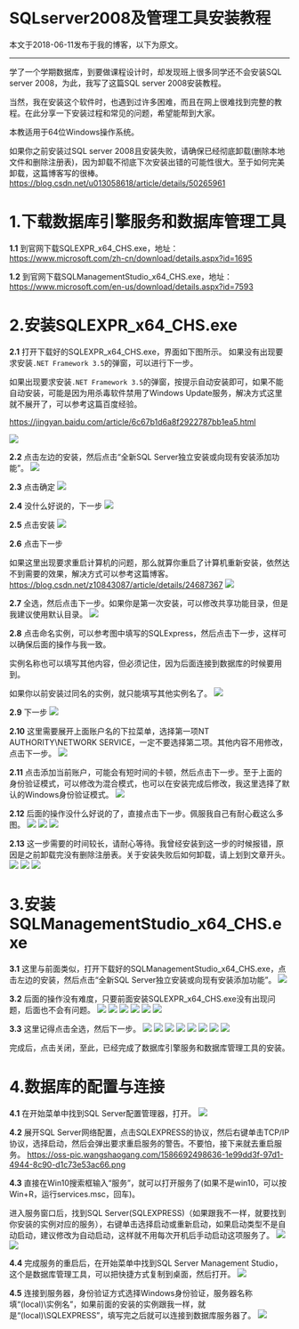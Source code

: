 # SQLserver2008及管理工具安装教程

本文于2018-06-11发布于我的博客，以下为原文。

---

学了一个学期数据库，到要做课程设计时，却发现班上很多同学还不会安装SQL server 2008，为此，我写了这篇SQL server 2008安装教程。

当然，我在安装这个软件时，也遇到过许多困难，而且在网上很难找到完整的教程。在此分享一下安装过程和常见的问题，希望能帮到大家。

本教适用于64位Windows操作系统。

如果你之前安装过SQL server 2008且安装失败，请确保已经彻底卸载(删除本地文件和删除注册表)，因为卸载不彻底下次安装出错的可能性很大。至于如何完美卸载，这篇博客写的很棒。
https://blog.csdn.net/u013058618/article/details/50265961

# 1.下载数据库引擎服务和数据库管理工具

**1.1** 到官网下载SQLEXPR_x64_CHS.exe，地址：<https://www.microsoft.com/zh-cn/download/details.aspx?id=1695>

**1.2** 到官网下载SQLManagementStudio_x64_CHS.exe，地址：<https://www.microsoft.com/en-us/download/details.aspx?id=7593>

# 2.安装SQLEXPR_x64_CHS.exe

**2.1** 打开下载好的SQLEXPR_x64_CHS.exe，界面如下图所示。
如果没有出现要求安装`.NET Framework 3.5`的弹窗，可以进行下一步。

如果出现要求安装`.NET Framework 3.5`的弹窗，按提示自动安装即可，如果不能自动安装，可能是因为用杀毒软件禁用了Windows Update服务，解决方式这里就不展开了，可以参考这篇百度经验。

<https://jingyan.baidu.com/article/6c67b1d6a8f2922787bb1ea5.html>

![](https://oss-pic.wangshaogang.com/1586692298658-231e72ca-abc7-4e93-89fd-bd0a74f387c9.png)

**2.2** 点击左边的安装，然后点击“全新SQL Server独立安装或向现有安装添加功能”。
![](https://oss-pic.wangshaogang.com/1586692298660-371e1367-8f10-4953-944f-5a6a8170698c.png)

**2.3** 点击确定
![](https://oss-pic.wangshaogang.com/1586692298660-52b74316-e21c-4f35-9101-fc845e937d79.png)

**2.4** 没什么好说的，下一步
![](https://oss-pic.wangshaogang.com/1586692298660-fdc76581-d4e0-4b5e-b81b-c5f0fcfdda4e.png)

**2.5** 点击安装
![](https://oss-pic.wangshaogang.com/1586692298661-ccf3e87b-1e57-4d16-8665-dcacd9a6d08d.png)

**2.6** 点击下一步

如果这里出现要求重启计算机的问题，那么就算你重启了计算机重新安装，依然达不到需要的效果，解决方式可以参考这篇博客。
https://blog.csdn.net/z10843087/article/details/24687367
![](https://oss-pic.wangshaogang.com/1586692298661-1ae43764-2832-437d-9a29-937e152a2487.png)


**2.7** 全选，然后点击下一步。如果你是第一次安装，可以修改共享功能目录，但是我建议使用默认目录。
![](https://oss-pic.wangshaogang.com/1586692298661-e37ea72b-f92b-443c-ac75-5fffccc25284.png)

**2.8** 点击命名实例，可以参考图中填写的SQLExpress，然后点击下一步，这样可以确保后面的操作与我一致。

实例名称也可以填写其他内容，但必须记住，因为后面连接到数据库的时候要用到。

如果你以前安装过同名的实例，就只能填写其他实例名了。
![](https://oss-pic.wangshaogang.com/1586692298662-49215c49-2f45-4b45-9ffd-851e9d2fe74c.png)

**2.9** 下一步
![](https://oss-pic.wangshaogang.com/1586692298662-0c09ef27-ba97-4294-9779-71cbf11d45bc.png)

**2.10** 这里需要展开上面账户名的下拉菜单，选择第一项NT AUTHORITY\NETWORK SERVICE，一定不要选择第二项。其他内容不用修改，点击下一步。
![](https://oss-pic.wangshaogang.com/1586692298662-3f997f42-ead9-477b-b38a-0b26dcd953bf.png)

**2.11** 点击添加当前账户，可能会有短时间的卡顿，然后点击下一步。至于上面的身份验证模式，可以修改为混合模式，也可以在安装完成后修改，我这里选择了默认的Windows身份验证模式。
![](https://oss-pic.wangshaogang.com/1586692298676-b39d34d2-9f49-437f-bb1b-70686a658d12.png)

**2.12** 后面的操作没什么好说的了，直接点击下一步。佩服我自己有耐心截这么多图。
![](https://oss-pic.wangshaogang.com/1586692298681-e94304cb-eb12-48c5-863f-a41ea1582a9c.png)
![](https://oss-pic.wangshaogang.com/1586692298686-3683e27f-2c90-4da3-822c-d55b780ac86a.png)
![](https://oss-pic.wangshaogang.com/1586692298692-3ff538a1-5daa-4439-9915-d8d5a4866558.png)

**2.13** 这一步需要的时间较长，请耐心等待。我曾经安装到这一步的时候报错，原因是之前卸载完没有删除注册表。关于安装失败后如何卸载，请上划到文章开头。
![](https://oss-pic.wangshaogang.com/1586692298694-3854a2e4-b465-4217-8b2b-95960b362707.png)
![](https://oss-pic.wangshaogang.com/1586692298703-3008582e-6171-48a0-8c35-e9aa62541fd4.png)
![](https://oss-pic.wangshaogang.com/1586692298706-fa4c8b03-190c-4c19-ba54-73d8050e5838.png)

# 3.安装SQLManagementStudio_x64_CHS.exe

**3.1** 这里与前面类似，打开下载好的SQLManagementStudio_x64_CHS.exe，点击左边的安装，然后点击“全新SQL Server独立安装或向现有安装添加功能”。
![](https://oss-pic.wangshaogang.com/1586692298709-5a42aef0-442f-4048-bf2f-d0ec66d9233b.png)

**3.2** 后面的操作没有难度，只要前面安装SQLEXPR_x64_CHS.exe没有出现问题，后面也不会有问题。
![](https://oss-pic.wangshaogang.com/1586692298712-90395abd-a574-44d7-b3f3-13764952f7e9.png)
![](https://oss-pic.wangshaogang.com/1586692298716-baf1d26a-74a2-4f2e-931b-ee3b401f2e1c.png)
![](https://oss-pic.wangshaogang.com/1586692498617-cffb1f25-91be-445f-b8b8-aa670c55d4a8.png)
![](https://oss-pic.wangshaogang.com/1586692498618-3c28ac7a-c10b-4995-8969-c254a01b88bf.png)
![](https://oss-pic.wangshaogang.com/1586692498618-773a9591-9b60-4f3e-8679-84fe55369764.png)
![](https://oss-pic.wangshaogang.com/1586692498618-caf89aa5-36e4-48d0-910e-e89a92bed5a2.png)


**3.3** 这里记得点击全选，然后下一步。
![](https://oss-pic.wangshaogang.com/1586692498619-83f5ae52-a444-4e8d-887c-174dd1c93aa8.png)
![](https://oss-pic.wangshaogang.com/1586692498624-9163b0d8-4e8f-4dea-aa82-10522d1dc83f.png)
![](https://oss-pic.wangshaogang.com/1586692498625-4d2c81ef-ee07-4fb3-ba23-e287772ffc85.png)
![](https://oss-pic.wangshaogang.com/1586692498627-30be1465-bae9-4704-9586-ee04d2cd314c.png)
![](https://oss-pic.wangshaogang.com/1586692498629-d73b49e5-4509-474c-8c99-1ee09638f568.png)
![](https://oss-pic.wangshaogang.com/1586692498630-8564aec9-e358-4a5d-a412-64bae41e6035.png)
![](https://oss-pic.wangshaogang.com/1586692498632-e4b50152-8546-4e88-ab7f-ed9126a7b70b.png)
![](https://oss-pic.wangshaogang.com/1586692498633-d22e9ee3-b98c-4533-b6ed-f6fe898f56a8.png)

完成后，点击关闭，至此，已经完成了数据库引擎服务和数据库管理工具的安装。

# 4.数据库的配置与连接

**4.1** 在开始菜单中找到SQL Server配置管理器，打开。
![](https://oss-pic.wangshaogang.com/1586692498635-ecc69f9a-4394-46e8-8099-11ca7f5e86af.png)

**4.2** 展开SQL Server网络配置，点击SQLEXPRESS的协议，然后右键单击TCP/IP协议，选择启动，然后会弹出要求重启服务的警告。不要怕，接下来就去重启服务。
https://oss-pic.wangshaogang.com/1586692498636-1e99dd3f-97d1-4944-8c90-d1c73e53ac66.png

**4.3** 直接在Win10搜索框输入“服务”，就可以打开服务了(如果不是win10，可以按Win+R，运行services.msc，回车)。

进入服务窗口后，找到SQL Server(SQLEXPRESS)（如果跟我不一样，就要找到你安装的实例对应的服务），右键单击选择启动或重新启动，如果启动类型不是自动启动，建议修改为自动启动，这样就不用每次开机后手动启动这项服务了。
![](https://oss-pic.wangshaogang.com/1586692621603-e0af4035-7e6b-4fbf-aa3f-2d2c4d3c56e6.png)
![](https://oss-pic.wangshaogang.com/1586692621604-d70a74c0-9030-4ffb-be5c-73079a4a7fe6.png)

**4.4** 完成服务的重启后，在开始菜单中找到SQL Server Management Studio，这个是数据库管理工具，可以把快捷方式复制到桌面，然后打开。
![](https://oss-pic.wangshaogang.com/1586692621606-f2f31929-1c13-429d-8df0-fc30442b6e40.png)

**4.5** 连接到服务器，身份验证方式选择Windows身份验证，服务器名称填“(local)\实例名”，如果前面的安装的实例跟我一样，就是“(local)\SQLEXPRESS”，填写完之后就可以连接到数据库服务器了。
![](https://oss-pic.wangshaogang.com/1586692621608-d0bd9b1f-ca6f-43c7-a3c7-6cbe88166710.png)

